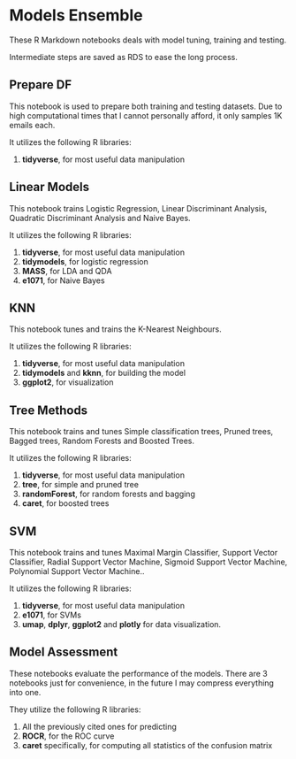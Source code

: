 # Models Ensemble

These R Markdown notebooks deals with model tuning, training and testing.

Intermediate steps are saved as RDS to ease the long process.

## Prepare DF

This notebook is used to prepare both training and testing datasets.
Due to high computational times that I cannot personally afford, it only samples 1K emails each.

It utilizes the following R libraries:

1. **tidyverse**, for most useful data manipulation

## Linear Models

This notebook trains Logistic Regression, Linear Discriminant Analysis,
Quadratic Discriminant Analysis and Naive Bayes.

It utilizes the following R libraries:

1. **tidyverse**, for most useful data manipulation
2. **tidymodels**, for logistic regression
3. **MASS**, for LDA and QDA
4. **e1071**, for Naive Bayes

## KNN

This notebook tunes and trains the K-Nearest Neighbours.

It utilizes the following R libraries:

1. **tidyverse**, for most useful data manipulation
2. **tidymodels** and **kknn**, for building the model
3. **ggplot2**, for visualization

## Tree Methods

This notebook trains and tunes Simple classification trees, Pruned trees, Bagged trees,
Random Forests and Boosted Trees.

It utilizes the following R libraries:

1. **tidyverse**, for most useful data manipulation
2. **tree**, for simple and pruned tree
3. **randomForest**, for random forests and bagging
4. **caret**, for boosted trees

## SVM

This notebook trains and tunes Maximal Margin Classifier, Support Vector Classifier,
Radial Support Vector Machine, Sigmoid Support Vector Machine, Polynomial Support Vector Machine..

It utilizes the following R libraries:

1. **tidyverse**, for most useful data manipulation
2. **e1071**, for SVMs
3. **umap**, **dplyr**, **ggplot2** and **plotly** for data visualization.

## Model Assessment

These notebooks evaluate the performance of the models. There are 3 notebooks just for convenience,
in the future I may compress everything into one.

They utilize the following R libraries:

1. All the previously cited ones for predicting
2. **ROCR**, for the ROC curve
3. **caret** specifically, for computing all statistics of the confusion matrix
